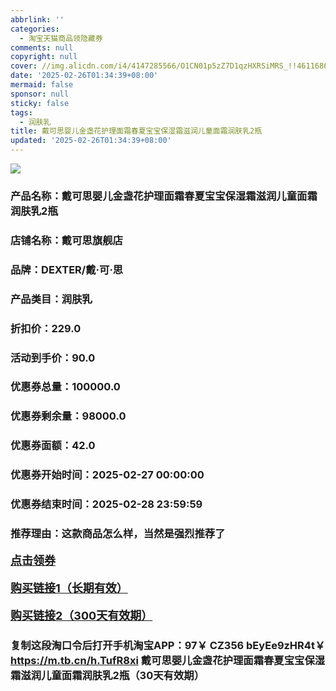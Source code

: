 ```yaml
---
abbrlink: ''
categories:
  - 淘宝天猫商品领隐藏券
comments: null
copyright: null
cover: //img.alicdn.com/i4/4147285566/O1CN01p5zZ7D1qzHXRSiMRS_!!4611686018427383358-0-item_pic.jpg
date: '2025-02-26T01:34:39+08:00'
mermaid: false
sponsor: null
sticky: false
tags:
  - 润肤乳
title: 戴可思婴儿金盏花护理面霜春夏宝宝保湿霜滋润儿童面霜润肤乳2瓶
updated: '2025-02-26T01:34:39+08:00'
--- 
```


![](//img.alicdn.com/i4/4147285566/O1CN01p5zZ7D1qzHXRSiMRS_!!4611686018427383358-0-item_pic.jpg)

### 产品名称：戴可思婴儿金盏花护理面霜春夏宝宝保湿霜滋润儿童面霜润肤乳2瓶
### 店铺名称：戴可思旗舰店
### 品牌：DEXTER/戴·可·思
### 产品类目：润肤乳
### 折扣价：229.0
### 活动到手价：90.0
### 优惠券总量：100000.0
### 优惠券剩余量：98000.0
### 优惠券面额：42.0
### 优惠券开始时间：2025-02-27 00:00:00	
### 优惠券结束时间：2025-02-28 23:59:59	
### 推荐理由：这款商品怎么样，当然是强烈推荐了

<p style="font-size: 18px; font-weight: bold;">
  <a href="https://uland.taobao.com/coupon/edetail?e=IIh1A83x7balhHvvyUNXZfh8CuWt5YH5OVuOuRD5gLJMmdsrkidbOWBzzpT26idJLPLpQpD3wF2U2C%2Fnm4RMVWB5pjXFczrI9j4MFVTLc7ItqXzljeFfUmw9YyZagqzJOogTI8cvrZjyMW3eIAWKRa6LeGhgJY%2B%2F7NjcxRIBfQbVM%2Fe4LpP7Oq9ple94x%2FzC16ELWiJfFgfl6yB10SeDlBys3sPrR9YQl9JUUlFRIV%2BKKoz%2FahSTdjW6CW2SaWtRHsHfkY5nVlAaQcAM%2Fbtha%2Fz1wyHW0I9pBbOFG9NYL9PZYHXAWGgJTjyN6TyMVo%2Fu7hvEL7vMl9D6egOBM2HCYw%3D%3D&traceId=0b0d7bc517407225632653497d12f7&union_lens=lensId%3AOPT%401740722568%4021072d6b_0e09_1954b267d41_abb1%4001%40eyJmbG9vcklkIjo3MzM1NH0ie" target="_blank">点击领券</a>
</p>
<p style="font-size: 18px; font-weight: bold;">
  <a href="https://s.click.taobao.com/t?e=m%3D2%26s%3DrbybMaNsKnpw4vFB6t2Z2ueEDrYVVa64K7Vc7tFgwiHjf2vlNIV67k2Uw6Vjz9mVPLNzIt%2Fz56j3ID%2FV1RqsF4wnCJeELi4I%2FIEn%2BS1IjHAB0ghlTd7WlZVm%2FOAUUFw71qrpxiwMoCNxc1AtbZGVS7ryAlBBgkm9PgIh2AGRArELZMqoQW%2BfuKGzo1lVxIiof191wbfU2YC%2B5IEHI184BCxVZSbWxdqohaStG%2B%2F0OAzOubIzZ9pyb950BbYQ%2F7AILWdB8WT87EKRmfcD0XF1fgX7qpY2hN8aTc7jC1Dcr3S4%2FApvI96NZoKa%2BV1mJV6Brvx9j%2B2WohOiZ%2BQMlGz6FQ%3D%3D" target="_blank">购买链接1（长期有效）</a>
</p>
<p style="font-size: 18px; font-weight: bold;">
  <a href="https://s.click.taobao.com/B73dVNs" target="_blank">购买链接2（300天有效期）</a>
</p>

### 复制这段淘口令后打开手机淘宝APP：97￥ CZ356 bEyEe9zHR4t￥ https://m.tb.cn/h.TufR8xi  戴可思婴儿金盏花护理面霜春夏宝宝保湿霜滋润儿童面霜润肤乳2瓶（30天有效期）
